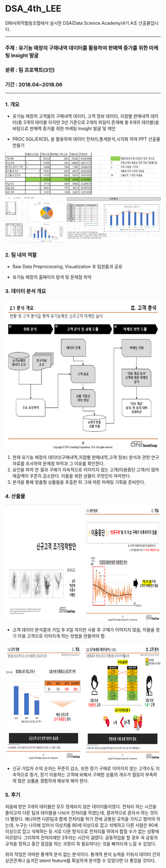 # DSA_4th_LEE
DNI사회적협동조합에서 실시한 DSA(Data Science Academy)4기 A조 산출물입니다.

------
### 주제 : 유기농 매장의 구매내역 데이터를 활용하여 판매액 증가를 위한 마케팅 Insight 발굴 
### 분류 : 팀 프로젝트(3인)
### 기간 : 2018.04~2018.06
------

### 1. 개요
* 유기농 매장의 고객들의 구매내역 데이터, 고객 정보 데이터, 지점별 판매내역 데이터(총 3개의 테이블 이지만 3년 기준으로 2개의 파일이 존재해 총 6개의 테이블)을 바탕으로 판매액 증가를 위한 마케팅 Insight 발굴 및 제언

* PROC SQL/EXCEL 을 활용하여 데이터 전처리,통계분석,시각화 하여 PPT 산출물 만들기
<img src="https://github.com/dongseoklee1541/DSA_4th_LEE/blob/master/pic/image4.png">


### 2. 팀 내의 역할
* Raw Data Preprocessing, Visualization 후 팀원들과 공유

* 유기농 매장의 홈페이지 탐색 및 문제점 파악


### 3. 데이터 분석 개요

<img src="https://github.com/dongseoklee1541/DSA_4th_LEE/blob/master/pic/image1.png" width="640" height="480" />

1. 현재 유기농 매장의 데이터(구매내역,지점별 판매내역,고객 정보) 분석과 관련 연구자료를 조사하여  문제점 파악과 그 이유를 확인한다. 
2. 요인을 파악 한 결과 구매가 지속적으로 이어지지 않는 고객(이용중단 고객)이 많아 매출액이 꾸준히 감소한다. 이들을 위한 상품이 무엇인지 파악한다.
3. 분석을 통해 맞춤형 상품들을 추출한 뒤 그에 따른 마케팅 기획을 준비한다.


### 4. 산출물
<img src="https://github.com/dongseoklee1541/DSA_4th_LEE/blob/master/pic/image2.png" width="1020" height="376" />

* 고객 데이터 분석결과 가입 후 X일 까지만 사용 후 구매가 이어지지 않음, 이들을 장기 이용 고객으로 이어지게 하는 방법을 만들어야 함.

<img src="https://github.com/dongseoklee1541/DSA_4th_LEE/blob/master/pic/image3.png" width="1020" height="376" />

* 신규 가입자 수의 숫자는 꾸준히 감소, 또한 장기 구매로 이어지지 않는 고객수도 지속적으로 증가, 장기 이용하는 고객에 비해서 구매한 상품의 개수가 월등이 부족하여 많은 상품을 경험하게 해보게 해야 한다.


### 5. 후기
처음에 받은 3개의 테이블은 모두 정제되지 않은 데이터들이었다. 전처리 하는 시간을 줄이고자
다른 팀과 테이블을 나눠서 전처리를 하였는데, 결과적으로 혼자서 하는 것이 더 빨랐다. 왜냐하면 
다른팀과 함께 전처리를 하기 전에 공통된 규칙을 가지고 했어야 하는데, 누구는 나이에 있어서
이상치를 80세 이상으로 잡고 삭제하고 다른 사람은 90세 이상으로 잡고 삭제하는 등 서로 다른 
방식으로 전처리를 하여서 합칠 수가 없는 상황에 이르렀다. 그리하여 전처리에만 2주라는 시간이
걸렸다. 공동작업을 할 경우 꼭 공동의 규칙을 정하고 중간 점검을 하는 과정이 꼭 필요하다는 것을
뼈저리게 느낄 수 있었다. 


위의 작업은 어떠한 통계적 분석 없는 분석이다. 통계적 분석 능력을 키워서 데이터 간의 상관관계나
숨겨진 latent feature를  확실하게 분석할 수 있었다면 더 좋았을 것이다.

